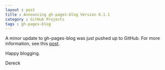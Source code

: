 ```yaml
---
layout : post
title : Announcing gh-pages-blog Version 0.1.1
category : GitHub Projects
tags : gh-pages-blog
---
```


A minor update to gh-pages-blog was just pushed up to GitHub. For more information, see this [post](http://thedereck.github.com/gh-pages-blog/Update/2013/03/21/version-0-1-1.html).

Happy blogging.

Dereck